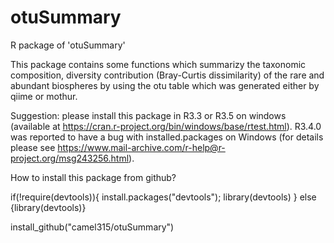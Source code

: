 # otuSummary
R package of 'otuSummary'

This package contains some functions which summarizy the taxonomic composition, diversity contribution (Bray-Curtis dissimilarity) of the rare and abundant biospheres by using the otu table which was generated either by qiime or mothur. 

Suggestion: please install this package in R3.3 or R3.5 on windows (available at https://cran.r-project.org/bin/windows/base/rtest.html). R3.4.0 was reported to have a bug with installed.packages on Windows (for details please see https://www.mail-archive.com/r-help@r-project.org/msg243256.html).

How to install this package from github?

if(!require(devtools)){
  install.packages("devtools");
  library(devtools)
} else {library(devtools)}
  
install_github("camel315/otuSummary")

